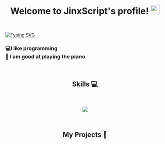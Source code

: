 <h1 align="center">
  Welcome to JinxScript's profile!
  <img src="https://media.giphy.com/media/hvRJCLFzcasrR4ia7z/giphy.gif" width="28">
</h1>

</br>

 [![Typing SVG](https://readme-typing-svg.herokuapp.com?size=30&lines=I+like+C%2B%2B+and+JAVA)](https://git.io/typing-svg)


<h3>

💻I like programming </br>
🎹 I am good at playing the piano

</h3>
</br>
  <h2 align = "center">Skills 💻</h2>
  <p align = "center">
</br>
</br>
      <img src="https://skillicons.dev/icons?i=git,js,figma,react,java,cpp" align="center"/>
</p>
</br>

<h2 align = "center"> My Projects 📁</h2>
